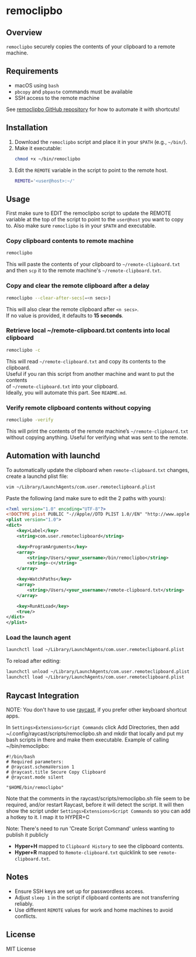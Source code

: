 # remoclipbo

## Overview

`remoclipbo` securely copies the contents of your clipboard to a remote machine. 

## Requirements

- macOS using `bash`
- `pbcopy` and `pbpaste` commands must be available
- SSH access to the remote machine

See [remoclipbo GitHub repository](https://github.com/rkulla/remoclipbo) for how to automate it with shortcuts!

## Installation

1. Download the `remoclipbo` script and place it in your `$PATH` (e.g., `~/bin/`).
2. Make it executable:
   ```bash
   chmod +x ~/bin/remoclipbo
   ```
3. Edit the `REMOTE` variable in the script to point to the remote host.
   ```bash
   REMOTE='<user@host>:~/'
   ```

## Usage

First make sure to EDIT the remoclipbo script to update the REMOTE variable at the top of the script to point to the `user@host` you want to copy to. Also make sure `remoclipbo` is in your `$PATH` and executable. 

### Copy clipboard contents to remote machine

```sh
remoclipbo
```
This will paste the contents of your clipboard to `~/remote-clipboard.txt`  
and then `scp` it to the remote machine's `~/remote-clipboard.txt`.

### Copy and clear the remote clipboard after a delay
```sh
remoclipbo --clear-after-secs[=<n secs>]
```
This will also clear the remote clipboard after `<n secs>`.  
If no value is provided, it defaults to **15 seconds**.

### Retrieve local ~/remote-clipboard.txt contents into local clipboard
```sh
remoclipbo -c
```
This will read `~/remote-clipboard.txt` and copy its contents to the clipboard.  
Useful if you ran this script from another machine and want to put the contents  
of `~/remote-clipboard.txt` into your clipboard.  
Ideally, you will automate this part. See `README.md`.

### Verify remote clipboard contents without copying
```sh
remoclipbo -verify
```
This will print the contents of the remote machine’s `~/remote-clipboard.txt`  
without copying anything. Useful for verifying what was sent to the remote.

## Automation with launchd

To automatically update the clipboard when `remote-clipboard.txt` changes, create a launchd plist file:

```bash
vim ~/Library/LaunchAgents/com.user.remoteclipboard.plist
```

Paste the following (and make sure to edit the 2 paths with yours):

```xml
<?xml version="1.0" encoding="UTF-8"?>
<!DOCTYPE plist PUBLIC "-//Apple//DTD PLIST 1.0//EN" "http://www.apple.com/DTDs/PropertyList-1.0.dtd">
<plist version="1.0">
<dict>
    <key>Label</key>
    <string>com.user.remoteclipboard</string>

    <key>ProgramArguments</key>
    <array>
        <string>/Users/<your_username>/bin/remoclipbo</string>
        <string>-c</string>
    </array>

    <key>WatchPaths</key>
    <array>
        <string>/Users/<your_username>/remote-clipboard.txt</string>
    </array>

    <key>RunAtLoad</key>
    <true/>
</dict>
</plist>
```

### Load the launch agent

```bash
launchctl load ~/Library/LaunchAgents/com.user.remoteclipboard.plist
```

To reload after editing:

```bash
launchctl unload ~/Library/LaunchAgents/com.user.remoteclipboard.plist
launchctl load ~/Library/LaunchAgents/com.user.remoteclipboard.plist
```

## Raycast Integration

NOTE: You don't have to use [raycast](https://www.raycast.com/), if you prefer other keyboard shortcut apps.

In `Settings>Extensions>Script Commands` click Add Directories, then add ~/.config/raycast/scripts/remoclipbo.sh and mkdir that locally and put my bash scripts in there and make them executable. Example of calling ~/bin/remoclipbo:

    #!/bin/bash
    # Required parameters:
    # @raycast.schemaVersion 1
    # @raycast.title Secure Copy Clipboard
    # @raycast.mode silent

    "$HOME/bin/remoclipbo"

Note that the comments in the raycast/scripts/remoclipbo.sh file seem to be required, and/or restart Raycast, before it will detect the script. It will then show the script under `Settings>Extensions>Script Commands` so you can add a hotkey to it. I map it to HYPER+C

Note: There's need to run 'Create Script Command' unless wanting to publish it publicly


- **Hyper+H** mapped to `Clipboard History` to see the clipboard contents.
- **Hyper+R** mapped to `Remote-clipboard.txt` quicklink to see `remote-clipboard.txt`.

## Notes

- Ensure SSH keys are set up for passwordless access.
- Adjust `sleep 1` in the script if clipboard contents are not transferring reliably.
- Use different `REMOTE` values for work and home machines to avoid conflicts.

## License

MIT License


